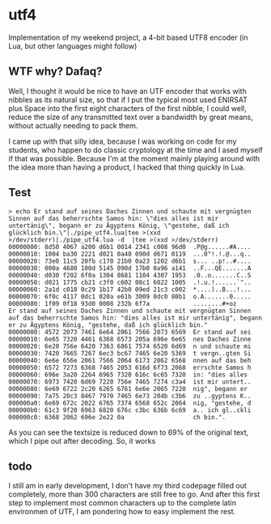 # utf4
Implementation of my weekend project, a 4-bit based UTF8 encoder (in Lua, but other languages might follow)

## WTF why? Dafaq?

Well, I thought it would be nice to have an UTF encoder that works with nibbles as its natural size, so that if I put the typical most used ENIRSAT plus Space into the first eight characters of the first nibble, I could well, reduce the size of any transmitted text over a bandwidth by great means, without actually needing to pack them. 

I came up with that silly idea, because I was working on code for my students, who happen to do classic cryptology at the time and I ased myself if that was possible. Because I'm at the moment mainly playing around with the idea more than having a product, I hacked that thing quickly in Lua.

## Test

```
> echo Er stand auf seines Daches Zinnen und schaute mit vergnügten Sinnen auf das beherrschte Samos hin: \"dies alles ist mir untertänig\", begann er zu Ägyptens König, \"gestehe, daß ich glücklich bin.\"|./pipe_utf4.lua|tee >(xxd >/dev/stderr)|./pipe_utf4.lua -d  |tee >(xxd >/dev/stderr)   
00000000: 8d50 4067 a200 d6b1 0014 2341 c008 96d0  .P@g......#A....
00000010: 1004 ba30 2221 d021 0a40 090d d671 0119  ...0"!.!.@...q..
00000020: 73e0 11c5 20fb c170 21b0 0a23 1202 d6b1  s... ..p!..#....
00000030: 000a 4680 100d 5145 090d 17b0 0a96 a141  ..F...QE.......A
00000040: d030 f202 6f0a 1304 8681 1104 4307 1953  .0..o.......C..S
00000050: d021 1775 cb21 c3f0 c602 08c1 6022 1005  .!.u.!......`"..
00000060: 2a1d c018 0c29 1b17 42b0 09ed 21c3 c002  *....)..B...!...
00000070: 6f0c 4117 0dc1 020a e61b 3009 0dc0 80b1  o.A.......0.....
00000080: 1f09 0f18 93d0 0008 232b 6f7a            ........#+oz
Er stand auf seines Daches Zinnen und schaute mit vergnügten Sinnen auf das beherrschte Samos hin: "dies alles ist mir untertänig", begann er zu Ägyptens König, "gestehe, daß ich glücklich bin."
00000000: 4572 2073 7461 6e64 2061 7566 2073 6569  Er stand auf sei
00000010: 6e65 7320 4461 6368 6573 205a 696e 6e65  nes Daches Zinne
00000020: 6e20 756e 6420 7363 6861 7574 6520 6d69  n und schaute mi
00000030: 7420 7665 7267 6ec3 bc67 7465 6e20 5369  t vergn..gten Si
00000040: 6e6e 656e 2061 7566 2064 6173 2062 6568  nnen auf das beh
00000050: 6572 7273 6368 7465 2053 616d 6f73 2068  errschte Samos h
00000060: 696e 3a20 2264 6965 7320 616c 6c65 7320  in: "dies alles 
00000070: 6973 7420 6d69 7220 756e 7465 7274 c3a4  ist mir untert..
00000080: 6e69 6722 2c20 6265 6761 6e6e 2065 7220  nig", begann er 
00000090: 7a75 20c3 8467 7970 7465 6e73 204b c3b6  zu ..gyptens K..
000000a0: 6e69 672c 2022 6765 7374 6568 652c 2064  nig, "gestehe, d
000000b0: 61c3 9f20 6963 6820 676c c3bc 636b 6c69  a.. ich gl..ckli
000000c0: 6368 2062 696e 2e22 0a                   ch bin.".
```

As you can see the textsize is reduced down to 69% of the original text, which I pipe out after decoding. So, it works

## todo

I still am in early development, I don't have my third codepage filled out completely, more than 300 characters are still free to go. And after this first step to implement most common characters up to the complete latin environmen of UTF, I am pondering how to easy implement the rest. 
